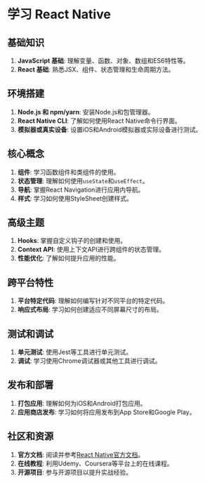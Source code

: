 # 学习 React Native 

## 基础知识
1. **JavaScript 基础**: 理解变量、函数、对象、数组和ES6特性等。
2. **React 基础**: 熟悉JSX、组件、状态管理和生命周期方法。

## 环境搭建
1. **Node.js 和 npm/yarn**: 安装Node.js和包管理器。
2. **React Native CLI**: 了解如何使用React Native命令行界面。
3. **模拟器或真实设备**: 设置iOS和Android模拟器或实际设备进行测试。

## 核心概念
1. **组件**: 学习函数组件和类组件的使用。
2. **状态管理**: 理解如何使用`useState`和`useEffect`。
3. **导航**: 掌握React Navigation进行应用内导航。
4. **样式**: 学习如何使用StyleSheet创建样式。

## 高级主题
1. **Hooks**: 掌握自定义钩子的创建和使用。
2. **Context API**: 使用上下文API进行跨组件的状态管理。
3. **性能优化**: 了解如何提升应用的性能。

## 跨平台特性
1. **平台特定代码**: 理解如何编写针对不同平台的特定代码。
2. **响应式布局**: 学习如何创建适应不同屏幕尺寸的布局。

## 测试和调试
1. **单元测试**: 使用Jest等工具进行单元测试。
2. **调试**: 学习使用Chrome调试器或其他工具进行调试。

## 发布和部署
1. **打包应用**: 理解如何为iOS和Android打包应用。
2. **应用商店发布**: 学习如何将应用发布到App Store和Google Play。

## 社区和资源
1. **官方文档**: 阅读并参考[React Native官方文档](https://reactnative.dev/docs/getting-started)。
2. **在线教程**: 利用Udemy、Coursera等平台上的在线课程。
3. **开源项目**: 参与开源项目以提升实战经验。
